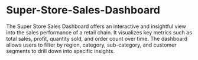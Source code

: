 # Super-Store-Sales-Dashboard
The Super Store Sales Dashboard offers an interactive and insightful view into the sales performance of a retail chain. It visualizes key metrics such as total sales, profit, quantity sold, and order count over time. The dashboard allows users to filter by region, category, sub-category, and customer segments to drill down into specific insights.
